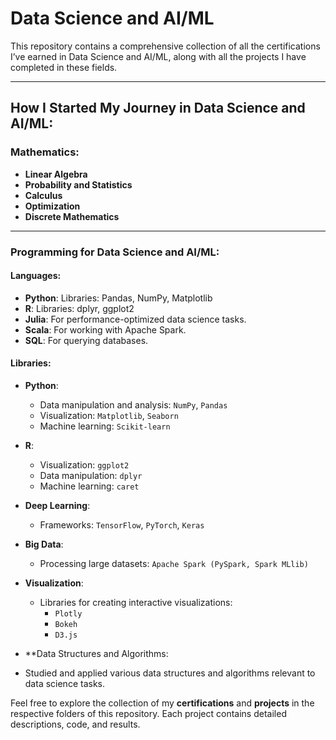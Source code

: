 # Data Science and AI/ML

This repository contains a comprehensive collection of all the certifications I’ve earned in Data Science and AI/ML, along with all the projects I have completed in these fields.

---

## How I Started My Journey in Data Science and AI/ML:

### Mathematics:
- **Linear Algebra**
- **Probability and Statistics**
- **Calculus**
- **Optimization**
- **Discrete Mathematics**

---

### Programming for Data Science and AI/ML:

#### Languages:
- **Python**: Libraries: Pandas, NumPy, Matplotlib
- **R**: Libraries: dplyr, ggplot2
- **Julia**: For performance-optimized data science tasks.
- **Scala**: For working with Apache Spark.
- **SQL**: For querying databases.

#### Libraries:
- **Python**:
  - Data manipulation and analysis: `NumPy`, `Pandas`
  - Visualization: `Matplotlib`, `Seaborn`
  - Machine learning: `Scikit-learn`
- **R**:
  - Visualization: `ggplot2`
  - Data manipulation: `dplyr`
  - Machine learning: `caret`

- **Deep Learning**:
  - Frameworks: `TensorFlow`, `PyTorch`, `Keras`

- **Big Data**:
  - Processing large datasets: `Apache Spark (PySpark, Spark MLlib)`

- **Visualization**:
  - Libraries for creating interactive visualizations: 
    - `Plotly`
    - `Bokeh`
    - `D3.js`
- **Data Structures and Algorithms:
- Studied and applied various data structures and algorithms relevant to data science tasks.

Feel free to explore the collection of my **certifications** and **projects** in the respective folders of this repository. Each project contains detailed descriptions, code, and results.
